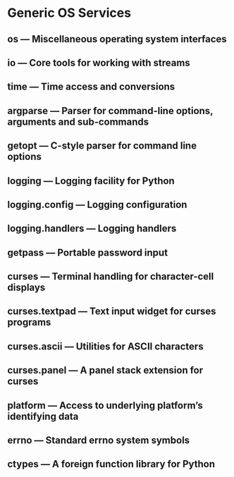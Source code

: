 # Generic OS Services

## os — Miscellaneous operating system interfaces
## io — Core tools for working with streams
## time — Time access and conversions
## argparse — Parser for command-line options, arguments and sub-commands
## getopt — C-style parser for command line options
## logging — Logging facility for Python
## logging.config — Logging configuration
## logging.handlers — Logging handlers
## getpass — Portable password input
## curses — Terminal handling for character-cell displays
## curses.textpad — Text input widget for curses programs
## curses.ascii — Utilities for ASCII characters
## curses.panel — A panel stack extension for curses
## platform — Access to underlying platform’s identifying data
## errno — Standard errno system symbols
## ctypes — A foreign function library for Python

